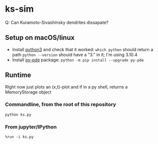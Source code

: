 # ks-sim
Q: Can Kuramoto-Sivashinsky dendrites dissapate?

## Setup on macOS/linux
- Install [python3](https://www.python.org/downloads/) and check that it worked: 
`which python` should return a path
`python --version` should have a "3." in it; I'm using 3.10.4
- Install [py-pde](https://py-pde.readthedocs.io/en/latest/getting_started.html) package:
`python -m pip install --upgrade py-pde`

## Runtime

RIght now just plots an (x,t)-plot and if in a py shell, returns a MemoryStorage object

### Commandline, from the root of this repository
`python ks.py`

### From jupyter/IPython
`%run -i ks.py`
